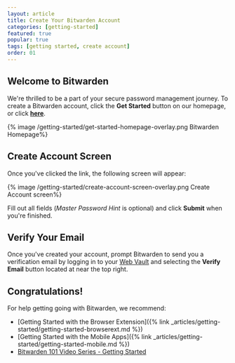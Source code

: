 ```yaml
---
layout: article
title: Create Your Bitwarden Account
categories: [getting-started]
featured: true
popular: true
tags: [getting started, create account]
order: 01
---
```

## Welcome to Bitwarden

We're thrilled to be a part of your secure password management journey. To create a Bitwarden account, click the **Get Started** button on our homepage, or click [**here**](https://vault.bitwarden.com/#/register).

{% image /getting-started/get-started-homepage-overlay.png Bitwarden Homepage%}

## Create Account Screen

Once you've clicked the link, the following screen will appear:

{% image /getting-started/create-account-screen-overlay.png Create Account screen%}

Fill out all fields (*Master Password Hint* is optional) and click **Submit** when you're finished.

## Verify Your Email

Once you've created your account, prompt Bitwarden to send you a verification email by logging in to your [Web Vault](https://vault.bitwarden.com/) and selecting the **Verify Email** button located at near the top right.

## Congratulations!

For help getting going with Bitwarden, we recommend:
- [Getting Started with the Browser Extension]({% link _articles/getting-started/getting-started-browserext.md %})
- [Getting Started with the Mobile Apps]({% link _articles/getting-started/getting-started-mobile.md %})
- [Bitwarden 101 Video Series - Getting Started](https://bitwarden.com/help/article/getting-started-videos/)
